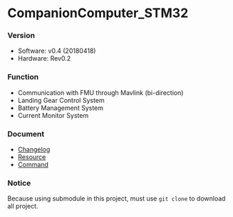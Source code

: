# CompanionComputer_STM32

### Version
- Software: v0.4 (20180418)
- Hardware: Rev0.2

### Function
- Communication with FMU through Mavlink (bi-direction)
- Landing Gear Control System
- Battery Management System
- Current Monitor System

### Document
* [Changelog](Doc/Changelog.md)
* [Resource](Doc/Resource.md)
* [Command](Doc/Command.md)

### Notice
Because using submodule in this project, must use `git clone` to download all project.